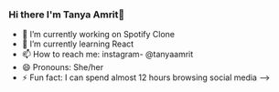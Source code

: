 ### Hi there I'm Tanya Amrit👋



- 🔭 I’m currently working on Spotify Clone
- 🌱 I’m currently learning React
- 📫 How to reach me: instagram- @tanyaamrit
- 😄 Pronouns: She/her
- ⚡ Fun fact: I can spend almost 12 hours browsing social media
-->
